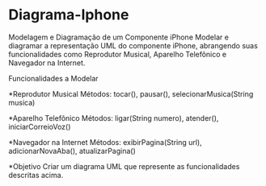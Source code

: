 # Diagrama-Iphone

Modelagem e Diagramação de um Componente iPhone Modelar e diagramar a representação UML do componente iPhone, abrangendo suas funcionalidades como Reprodutor Musical, Aparelho Telefônico e Navegador na Internet.

Funcionalidades a Modelar

*Reprodutor Musical Métodos: tocar(), pausar(), selecionarMusica(String musica) 

*Aparelho Telefônico Métodos: ligar(String numero), atender(), iniciarCorreioVoz() 

*Navegador na Internet Métodos: exibirPagina(String url), adicionarNovaAba(), atualizarPagina() 

*Objetivo Criar um diagrama UML que represente as funcionalidades descritas acima.
